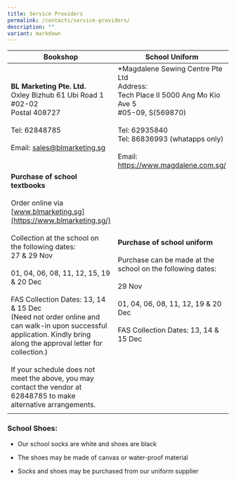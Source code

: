 ```yaml
---
title: Service Providers
permalink: /contacts/service-providers/
description: ""
variant: markdown
---
```

| **Bookshop**| **School Uniform** |School Bus|
| -------- | -------- | -------- | 
| **BL Marketing Pte. Ltd.**<br>Oxley Bizhub 61 Ubi Road 1 <br> #02-02 <br>Postal 408727  <br><br>Tel: 62848785 <br><br>Email: sales@blmarketing.sg | *Magdalene Sewing Centre Pte Ltd<br>Address: <br>Tech Place II 5000 Ang Mo Kio Ave 5 <br> #05-09, S(569870)<br><br>Tel: 62935840<br> Tel: 86836993 (whatapps only)<br><br>Email: https://www.magdalene.com.sg/ <br> | SFX Transport Pte Ltd<br>Tel: 6282 0262 / 8800 0262<br>Email: school@sfxtransport.com.sg<br><br>Click on the link below to view the School Bus Service Fares. <br>[School Bus Service Fares](/files/school%20bus%20service%20fares.pdf)
|**Purchase of school textbooks** <br><br>Order online via [www.blmarketing.sg](https://www.blmarketing.sg/) <br><br>Collection at the school on the following dates: <br>27 &amp; 29 Nov <br><br>01, 04, 06, 08, 11, 12, 15, 19 &amp; 20 Dec <br><br>FAS Collection Dates: 13, 14 &amp; 15 Dec <br>(Need not order online and can walk-in upon successful application. Kindly bring along the approval letter for collection.)<br><br>If your schedule does not meet the above, you may contact the vendor at 62848785 to make alternative arrangements.|**Purchase of school uniform**<br><br>Purchase can be made at the school on the following dates:<br><br>29 Nov<br><br>01, 04, 06, 08, 11, 12, 19 &amp; 20 Dec<br><br>FAS Collection Dates: 13, 14 &amp; 15 Dec |   |
| | |


 




### **School Shoes:** <br>

*   Our school socks are white and shoes are black
    
*   The shoes may be made of canvas or water-proof material  
    
*   Socks and shoes may be purchased from our uniform supplier